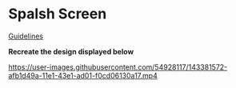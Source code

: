 # Spalsh Screen 

[Guidelines](https://github.com/Dezenix/native-frontend-flutter/blob/main/Guidelines.md)

**Recreate the design displayed below**
 
https://user-images.githubusercontent.com/54928117/143381572-afb1d49a-11e1-43e1-ad01-f0cd06130a17.mp4



